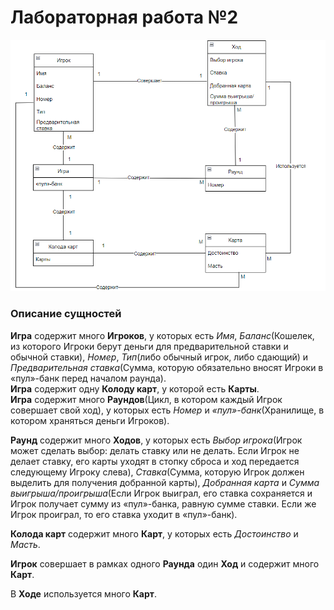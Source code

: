 # Лабораторная работа №2

![Диаграмма](https://github.com/HungryLite/Rtippo/blob/main/images/lab2(v2.2).png)

### Описание сущностей

__Игра__ содержит много __Игроков__, у которых есть _Имя_, _Баланс_(Кошелек, из которого Игроки берут деньги для предварительной ставки и обычной ставки), _Номер_, _Тип_(либо обычный игрок, либо сдающий) и _Предварительная ставка_(Сумма, которую обязательно вносят Игроки в «пул»-банк перед началом раунда).  
__Игра__ содержит одну __Колоду карт__, у которой есть __Карты__.  
__Игра__ содержит много __Раундов__(Цикл, в котором каждый Игрок совершает свой ход), у которых есть _Номер_ и _«пул»-банк_(Хранилище, в котором храняться деньги Игроков).  

__Раунд__ содержит много __Ходов__, у которых есть _Выбор игрока_(Игрок может сделать выбор: делать ставку или не делать. Если Игрок не делает ставку, его карты уходят в стопку сброса и ход передается следующему Игроку слева), _Ставка_(Сумма, которую Игрок должен выделить для получения добранной карты), _Добранная карта_ и _Сумма выигрыша/проигрыша_(Если Игрок выиграл, его ставка сохраняется и Игрок получает сумму из «пул»-банка, равную сумме ставки. Если же Игрок проиграл, то его ставка уходит в «пул»-банк).  

__Колода карт__ содержит много __Карт__, у которых есть _Достоинство_ и _Масть_.  

__Игрок__ совершает в рамках одного __Раунда__ один __Ход__ и содержит много __Карт__.  

В __Ходе__ используется много __Карт__.
